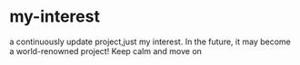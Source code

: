 # my-interest
a continuously update project,just my interest. In the future, it may become a world-renowned project! Keep calm and move on
